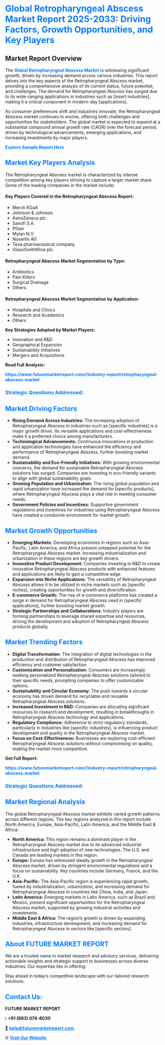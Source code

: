 <h1 style="color: #007BFF;">Global Retropharyngeal Abscess Market Report 2025-2033: Driving Factors, Growth Opportunities, and Key Players</h1>

<section id="overview">
<h2>Market Report Overview</h2>
<p>The <a href="https://www.futuremarketreport.com//industry-report/retropharyngeal-abscess-market" style="color: #007BFF; text-decoration: none;"><strong>Global Retropharyngeal Abscess Market</strong></a> is witnessing significant growth, driven by increasing demand across various industries. This report delves into the key aspects of the Retropharyngeal Abscess market, providing a comprehensive analysis of its current status, future potential, and challenges. The demand for Retropharyngeal Abscess has surged due to its wide-ranging applications in industries such as [insert industries], making it a critical component in modern-day [applications].</p>
<p>As consumer preferences shift and industries innovate, the Retropharyngeal Abscess market continues to evolve, offering both challenges and opportunities for stakeholders. The global market is expected to expand at a substantial compound annual growth rate (CAGR) over the forecast period, driven by technological advancements, emerging applications, and increasing investments by major players.</p>
</section>

<section id="overview">
<p><a href="https://www.futuremarketreport.com//request-sample/reportId=63005" style="color: #007BFF; text-decoration: none;"><strong>Explore Sample Report Here</strong></a></p>
</section>

<section id="key-players">
<h2 style="color: #007BFF;">Market Key Players Analysis</h2>
<p>The Retropharyngeal Abscess market is characterized by intense competition among key players striving to capture a larger market share. Some of the leading companies in the market include:</p>
<h4>Key Players Covered in the Retropharyngeal Abscess Report:</h4>
<ul><li>Merck KGaA</li><li>Johnson &amp; Johnson</li><li>AstraZeneca plc.</li><li>Sanofi S.A.</li><li>Pfizer</li><li>Mylan N.V.</li><li>Novartis AG</li><li>Teva pharmaceutical company</li><li>GlaxoSmithKline plc.</li></ul>
<h4>Retropharyngeal Abscess Market Segmentation by Type:</h4>
<ul><li>Antibiotics</li><li>Pain Killers</li><li>Surgical Drainage</li><li>Others</li></ul>

<h4>Retropharyngeal Abscess Market Segmentation by Application:</h4>
<ul><li>Hospitals and Clinics</li><li>Research and Academics</li><li>Others</li></ul>
<p><strong>Key Strategies Adopted by Market Players:</strong></p>
<ul>
<li>Innovation and R&D</li>
<li>Geographical Expansion</li>
<li>Sustainability Initiatives</li>
<li>Mergers and Acquisitions</li>
</ul>
</section>

<section>
<p><strong>Read Full Analysis: </strong></p><a href="https://www.futuremarketreport.com//industry-report/retropharyngeal-abscess-market" style="color: #007BFF; text-decoration: none;"><strong>https://www.futuremarketreport.com//industry-report/retropharyngeal-abscess-market</strong></a>
<h3 style="color: #007BFF;">Strategic Questions Addressed:</h3>
</section>

<section id="driving-factors">
<h2 style="color: #007BFF;">Market Driving Factors</h2>
<ul>
<li><strong>Rising Demand Across Industries:</strong> The increasing adoption of Retropharyngeal Abscess in industries such as [specific industries] is a major growth driver. Its versatile applications and cost-effectiveness make it a preferred choice among manufacturers.</li>
<li><strong>Technological Advancements:</strong> Continuous innovations in production and application technologies have enhanced the efficiency and performance of Retropharyngeal Abscess, further boosting market demand.</li>
<li><strong>Sustainability and Eco-Friendly Initiatives:</strong> With growing environmental concerns, the demand for sustainable Retropharyngeal Abscess solutions has surged. Companies are investing in eco-friendly variants to align with global sustainability goals.</li>
<li><strong>Growing Population and Urbanization:</strong> The rising global population and rapid urbanization have increased the demand for [specific products], where Retropharyngeal Abscess plays a vital role in meeting consumer needs.</li>
<li><strong>Government Policies and Incentives:</strong> Supportive government regulations and incentives for industries using Retropharyngeal Abscess have created a conducive environment for market growth.</li>
</ul>
</section>

<section id="growth-opportunities">
<h2 style="color: #007BFF;">Market Growth Opportunities</h2>
<ul>
<li><strong>Emerging Markets:</strong> Developing economies in regions such as Asia-Pacific, Latin America, and Africa present untapped potential for the Retropharyngeal Abscess market. Increasing industrialization and urbanization in these regions are key growth drivers.</li>
<li><strong>Innovative Product Development:</strong> Companies investing in R&D to create innovative Retropharyngeal Abscess products with enhanced features and applications are likely to gain a competitive edge.</li>
<li><strong>Expansion into Niche Applications:</strong> The versatility of Retropharyngeal Abscess allows it to be utilized in niche markets such as [specific niches], creating opportunities for growth and diversification.</li>
<li><strong>E-commerce Growth:</strong> The rise of e-commerce platforms has created a surge in demand for Retropharyngeal Abscess used in [specific applications], further boosting market growth.</li>
<li><strong>Strategic Partnerships and Collaborations:</strong> Industry players are forming partnerships to leverage shared expertise and resources, driving the development and adoption of Retropharyngeal Abscess products globally.</li>
</ul>
</section>

<section id="trending-factors">
<h2 style="color: #007BFF;">Market Trending Factors</h2>
<ul>
<li><strong>Digital Transformation:</strong> The integration of digital technologies in the production and distribution of Retropharyngeal Abscess has improved efficiency and customer satisfaction.</li>
<li><strong>Customization and Personalization:</strong> Consumers are increasingly seeking personalized Retropharyngeal Abscess solutions tailored to their specific needs, prompting companies to offer customizable options.</li>
<li><strong>Sustainability and Circular Economy:</strong> The push towards a circular economy has driven demand for recyclable and reusable Retropharyngeal Abscess solutions.</li>
<li><strong>Increased Investment in R&D:</strong> Companies are allocating significant resources to research and development, resulting in breakthroughs in Retropharyngeal Abscess technology and applications.</li>
<li><strong>Regulatory Compliance:</strong> Adherence to strict regulatory standards, particularly in industries like [specific industries], is influencing product development and quality in the Retropharyngeal Abscess market.</li>
<li><strong>Focus on Cost-Effectiveness:</strong> Businesses are exploring cost-efficient Retropharyngeal Abscess solutions without compromising on quality, making the market more competitive.</li>
</ul>
</section>

<section>
<p><strong>Get Full Report: </strong></p><a href="https://www.futuremarketreport.com//industry-report/retropharyngeal-abscess-market" style="color: #007BFF; text-decoration: none;"><strong>https://www.futuremarketreport.com//industry-report/retropharyngeal-abscess-market</strong></a>
<h3 style="color: #007BFF;">Strategic Questions Addressed:</h3>
</section>


<section id="regional-analysis">
<h2 style="color: #007BFF;">Market Regional Analysis</h2>
<p>The global Retropharyngeal Abscess market exhibits varied growth patterns across different regions. The key regions analyzed in this report include North America, Europe, Asia-Pacific, Latin America, and the Middle East & Africa:</p>
<ul>
<li><strong>North America:</strong> This region remains a dominant player in the Retropharyngeal Abscess market due to its advanced industrial infrastructure and high adoption of new technologies. The U.S. and Canada are leading markets in this region.</li>
<li><strong>Europe:</strong> Europe has witnessed steady growth in the Retropharyngeal Abscess market, driven by stringent environmental regulations and a focus on sustainability. Key countries include Germany, France, and the U.K.</li>
<li><strong>Asia-Pacific:</strong> The Asia-Pacific region is experiencing rapid growth, fueled by industrialization, urbanization, and increasing demand for Retropharyngeal Abscess in countries like China, India, and Japan.</li>
<li><strong>Latin America:</strong> Emerging markets in Latin America, such as Brazil and Mexico, present significant opportunities for the Retropharyngeal Abscess market, supported by growing industrial activities and investments.</li>
<li><strong>Middle East & Africa:</strong> The region’s growth is driven by expanding industries, infrastructure development, and increasing demand for Retropharyngeal Abscess in sectors like [specific sectors].</li>
</ul>
</section>

<footer>
<h2 style="color: #007BFF;">About FUTURE MARKET REPORT</h2>
<p>We are a trusted name in market research and advisory services, delivering actionable insights and strategic support to businesses across diverse industries. Our expertise lies in offering:</p>

<p>Stay ahead in today’s competitive landscape with our tailored research solutions.</p>

<h2 style="color: #007BFF;">Contact Us:</h2>
<p><strong>FUTURE MARKET REPORT</strong></p>
<p>📞 <strong>+91 (883) 074-8030</strong></p>
<p>📧 <strong><a href="mailto:help@futuremarketreport.com" style="color: #007BFF;">help@futuremarketreport.com</a></strong></p>
<p>🌐 <strong><a href="https://www.futuremarketreport.com/" style="color: #007BFF;">Visit Our Website</a></strong></p>
</footer>